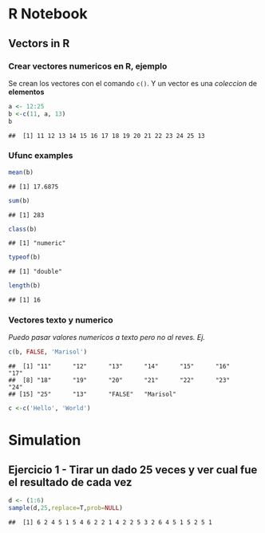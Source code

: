 R Notebook
================

## Vectors in R

### Crear vectores numericos en R, ejemplo

Se crean los vectores con el comando `c()`. Y un vector es una
*coleccion* de **elementos**

``` r
a <- 12:25
b <-c(11, a, 13)
b
```

    ##  [1] 11 12 13 14 15 16 17 18 19 20 21 22 23 24 25 13

### Ufunc examples

``` r
mean(b)
```

    ## [1] 17.6875

``` r
sum(b)
```

    ## [1] 283

``` r
class(b)
```

    ## [1] "numeric"

``` r
typeof(b)
```

    ## [1] "double"

``` r
length(b)
```

    ## [1] 16

### Vectores texto y numerico

*Puedo pasar valores numericos a texto pero no al reves. Ej.*

``` r
c(b, FALSE, 'Marisol')
```

    ##  [1] "11"      "12"      "13"      "14"      "15"      "16"      "17"     
    ##  [8] "18"      "19"      "20"      "21"      "22"      "23"      "24"     
    ## [15] "25"      "13"      "FALSE"   "Marisol"

``` r
c <-c('Hello', 'World')
```

# Simulation

## Ejercicio 1 - Tirar un dado 25 veces y ver cual fue el resultado de cada vez

``` r
d <- (1:6)
sample(d,25,replace=T,prob=NULL)
```

    ##  [1] 6 2 4 5 1 5 4 6 2 2 1 4 2 2 5 3 2 6 4 5 1 5 2 5 1
